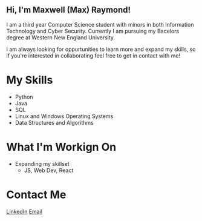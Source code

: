 ## Hi, I'm Maxwell (Max) Raymond!

I am a third year Computer Science student with minors in both Information Technology and Cyber Security. Currently I am pursuing my Bacelors degree at Western New England University.

I am always looking for oppurtunities to learn more and expand my skills, so if you're interested in collaborating feel free to get in contact with me!

# My Skills
- Python
- Java
- SQL
- Linux and Windows Operating Systems
- Data Structures and Algorithms

# What I'm Workign On
- Expanding my skillset
  - JS, Web Dev, React
 
# Contact Me
[LinkedIn](https://www.linkedin.com/in/maxwell-raymond-69a987334/)
[Email](maxr9090@gmail.com)
<!--
**MaxwellRaymond/MaxwellRaymond** is a ✨ _special_ ✨ repository because its `README.md` (this file) appears on your GitHub profile.

Here are some ideas to get you started:

- 🔭 I’m currently working on ...
- 🌱 I’m currently learning ...
- 👯 I’m looking to collaborate on ...
- 🤔 I’m looking for help with ...
- 💬 Ask me about ...
- 📫 How to reach me: ...
- 😄 Pronouns: ...
- ⚡ Fun fact: ...
-->
